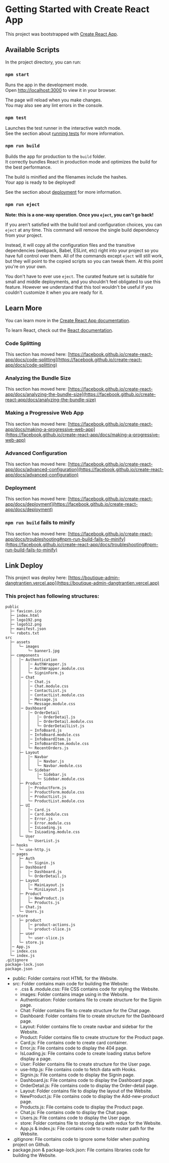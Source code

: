 # Getting Started with Create React App

This project was bootstrapped with [Create React App](https://github.com/facebook/create-react-app).

## Available Scripts

In the project directory, you can run:

### `npm start`

Runs the app in the development mode.\
Open [http://localhost:3000](http://localhost:3000) to view it in your browser.

The page will reload when you make changes.\
You may also see any lint errors in the console.

### `npm test`

Launches the test runner in the interactive watch mode.\
See the section about [running tests](https://facebook.github.io/create-react-app/docs/running-tests) for more information.

### `npm run build`

Builds the app for production to the `build` folder.\
It correctly bundles React in production mode and optimizes the build for the best performance.

The build is minified and the filenames include the hashes.\
Your app is ready to be deployed!

See the section about [deployment](https://facebook.github.io/create-react-app/docs/deployment) for more information.

### `npm run eject`

**Note: this is a one-way operation. Once you `eject`, you can't go back!**

If you aren't satisfied with the build tool and configuration choices, you can `eject` at any time. This command will remove the single build dependency from your project.

Instead, it will copy all the configuration files and the transitive dependencies (webpack, Babel, ESLint, etc) right into your project so you have full control over them. All of the commands except `eject` will still work, but they will point to the copied scripts so you can tweak them. At this point you're on your own.

You don't have to ever use `eject`. The curated feature set is suitable for small and middle deployments, and you shouldn't feel obligated to use this feature. However we understand that this tool wouldn't be useful if you couldn't customize it when you are ready for it.

## Learn More

You can learn more in the [Create React App documentation](https://facebook.github.io/create-react-app/docs/getting-started).

To learn React, check out the [React documentation](https://reactjs.org/).

### Code Splitting

This section has moved here: [https://facebook.github.io/create-react-app/docs/code-splitting](https://facebook.github.io/create-react-app/docs/code-splitting)

### Analyzing the Bundle Size

This section has moved here: [https://facebook.github.io/create-react-app/docs/analyzing-the-bundle-size](https://facebook.github.io/create-react-app/docs/analyzing-the-bundle-size)

### Making a Progressive Web App

This section has moved here: [https://facebook.github.io/create-react-app/docs/making-a-progressive-web-app](https://facebook.github.io/create-react-app/docs/making-a-progressive-web-app)

### Advanced Configuration

This section has moved here: [https://facebook.github.io/create-react-app/docs/advanced-configuration](https://facebook.github.io/create-react-app/docs/advanced-configuration)

### Deployment

This section has moved here: [https://facebook.github.io/create-react-app/docs/deployment](https://facebook.github.io/create-react-app/docs/deployment)

### `npm run build` fails to minify

This section has moved here: [https://facebook.github.io/create-react-app/docs/troubleshooting#npm-run-build-fails-to-minify](https://facebook.github.io/create-react-app/docs/troubleshooting#npm-run-build-fails-to-minify)

## Link Deploy

This project was deploy here: [https://boutique-admin-dangtrantien.vercel.app](https://boutique-admin-dangtrantien.vercel.app)

### This project has following structures:

```
public
  ├─ favicon.ico
  ├─ index.html
  ├─ logo192.png
  ├─ logo512.png
  ├─ manifest.json
  └─ robots.txt
src
  ├─ assets
  │   └─ images
  │       └─ banner1.jpg
  ├─ components
  │   │─ Authentication
  │   │   │─ AuthWrapper.js
  │   │   │─ AuthWrapper.module.css
  │   │   └─ SigninForm.js
  │   │─ Chat
  │   │   │─ Chat.js
  │   │   │─ Chat.module.css
  │   │   │─ ContactList.js
  │   │   │─ ContactList.module.css
  │   │   │─ Message.js
  │   │   └─ Message.module.css
  │   │─ Dashboard
  │   │   │─ OrderDetail
  │   │   │   │─ OrderDetail.js
  │   │   │   │─ OrderDetail.module.css
  │   │   │   └─ OrderDetailList.js
  │   │   │─ InfoBoard.js
  │   │   │─ InfoBoard.module.css
  │   │   │─ InfoBoardItem.js
  │   │   │─ InfoBoardItem.module.css
  │   │   └─ RecentOrders.js
  │   ├─ Layout
  │   │   │─ Navbar
  │   │   │   │─ Navbar.js
  │   │   │   └─ Navbar.module.css
  │   │   └─ Sidebar
  │   │       │─ Sidebar.js
  │   │       └─ Sidebar.module.css
  │   ├─ Product
  │   │   │─ ProductForm.js
  │   │   │─ ProductForm.module.css
  │   │   │─ ProductList.js
  │   │   └─ ProductList.module.css
  │   ├─ UI
  │   │   │─ Card.js
  │   │   │─ Card.module.css
  │   │   │─ Error.js
  │   │   │─ Error.module.css
  │   │   │─ IsLoading.js
  │   │   └─ IsLoading.module.css
  │   └─ User
  │       └─ UserList.js
  ├─ hooks
  │   └─ use-http.js
  │─ pages
  │   ├─ Auth
  │   │   └─ Signin.js
  │   ├─ Dashboard
  │   │   │─ Dashboard.js
  │   │   └─ OrderDetail.js
  │   ├─ Layout
  │   │   │─ MainLayout.js
  │   │   └─ MiniLayout.js
  │   ├─ Product
  │   │   │─ NewProduct.js
  │   │   └─ Products.js
  │   ├─ Chat.js
  │   └─ Users.js
  │─ store
  │   ├─ product
  │   │   │─ product-actions.js
  │   │   └─ product-slice.js
  │   ├─ user
  │   │   └─ user-slice.js
  │   └─ store.js
  │─ App.js
  │─ index.css
  └─ index.js
.gitignore
package-lock.json
package.json
```

- public: Folder contains root HTML for the Website.
- src: Folder contains main code for building the Website:
  - .css & .module.css: File CSS contains code for styling the Website.
  - images: Folder contains image using in the Website.
  - Authentication: Folder contains file to create structure for the Signin page.
  - Chat: Folder contains file to create structure for the Chat page.
  - Dashboard: Folder contains file to create structure for the Dashboard page.
  - Layout: Folder contains file to create navbar and sidebar for the Website.
  - Product: Folder contains file to create structure for the Product page.
  - Card.js: File contains code to create card container.
  - Error.js: File contains code to display the 404 page.
  - IsLoading.js: File contains code to create loading status before display a page.
  - User: Folder contains file to create structure for the User page.
  - use-http.js: File contains code to fetch data with Hooks.
  - Signin.js: File contains code to display the Signin page.
  - Dashboard.js: File contains code to display the Dashboard page.
  - OrderDetail.js: File contains code to display the Order-detail page.
  - Layout: Folder contains file to display the layout of the Website.
  - NewProduct.js: File contains code to display the Add-new-product page.
  - Products.js: File contains code to display the Product page.
  - Chat.js: File contains code to display the Chat page.
  - Users.js: File contains code to display the User page.
  - store: Folder contains file to storing data with redux for the Website.
  - App.js & index.js: File contains code to create router path for the Website.
- .gitignore: File contains code to ignore some folder when pushing project on Github.
- package.json & package-lock.json: File contains libraries code for building the Website.

